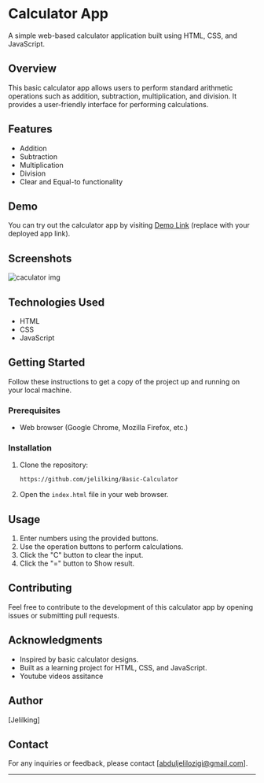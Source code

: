 # Calculator App

A simple web-based calculator application built using HTML, CSS, and JavaScript.

## Overview

This basic calculator app allows users to perform standard arithmetic operations such as addition, subtraction, multiplication, and division. It provides a user-friendly interface for performing calculations.

## Features

- Addition
- Subtraction
- Multiplication
- Division
- Clear and Equal-to functionality

## Demo

You can try out the calculator app by visiting [Demo Link](#) (replace with your deployed app link).

## Screenshots

![![caculator img](image.png)](screenshot.png)

## Technologies Used

- HTML
- CSS
- JavaScript

## Getting Started

Follow these instructions to get a copy of the project up and running on your local machine.

### Prerequisites

- Web browser (Google Chrome, Mozilla Firefox, etc.)

### Installation

1. Clone the repository:

   ```bash
   https://github.com/jelilking/Basic-Calculator
   ```

2. Open the `index.html` file in your web browser.

## Usage

1. Enter numbers using the provided buttons.
2. Use the operation buttons to perform calculations.
3. Click the "C" button to clear the input.
4. Click the "=" button to Show result.

## Contributing

Feel free to contribute to the development of this calculator app by opening issues or submitting pull requests.

## Acknowledgments

- Inspired by basic calculator designs.
- Built as a learning project for HTML, CSS, and JavaScript.
- Youtube videos assitance

## Author

[Jelilking]

## Contact

For any inquiries or feedback, please contact [abduljelilozigi@gmail.com].

---
